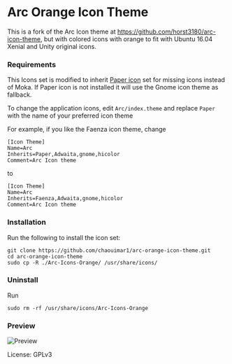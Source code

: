 # Arc Orange Icon Theme

This is a fork of the Arc Icon theme at https://github.com/horst3180/arc-icon-theme, but with colored icons with orange to fit with Ubuntu 16.04 Xenial and Unity original icons.

### Requirements

This Icons set is modified to inherit [Paper icon](https://github.com/snwh/paper-gtk-theme) set for missing icons instead of Moka. If Paper icon is not installed it will use the Gnome icon theme as fallback.

To change the application icons, edit `Arc/index.theme` and replace `Paper` with the name of your preferred icon theme

For example, if you like the Faenza icon theme, change

    [Icon Theme]
    Name=Arc
    Inherits=Paper,Adwaita,gnome,hicolor
    Comment=Arc Icon theme

to

    [Icon Theme]
    Name=Arc
    Inherits=Faenza,Adwaita,gnome,hicolor
    Comment=Arc Icon theme

### Installation

Run the following to install the icon set:

    git clone https://github.com/chaouimar1/arc-orange-icon-theme.git
    cd arc-orange-icon-theme
    sudo cp -R ./Arc-Icons-Orange/ /usr/share/icons/

### Uninstall

Run

    sudo rm -rf /usr/share/icons/Arc-Icons-Orange

### Preview
![Preview](https://i.imgur.com/Iyxz3IO.png)

License: GPLv3
